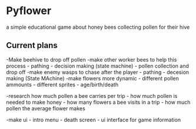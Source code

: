 # Pyflower

a simple educational game about honey bees collecting pollen for their hive

## Current plans

  -Make beehive to drop off pollen
  -make other worker bees to help this process
    - pathing
    - decision making (state machine)
    - pollen collection and drop off
  -make enemy wasps to chase after the player
    - pathing
    - decesion making (State MAchine)
  -make flowers more dynamic
    - different pollen ammounts
    - different sprites
    - age/birth/death
  
  -research how much pollen a bee carries per trip
    - how much pollen is needed to make honey
    - how many flowers a bee visits in a trip
    - how much pollen the average flower makes
  
  -make ui
    - intro menu
    - death screen
    - ui interface for game information
